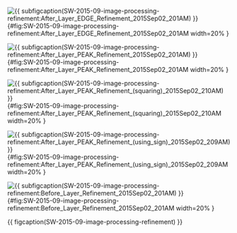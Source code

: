 <!-- MDFIGINCLUDE(SW-2015-09-image-processing-refinement) -->
<div id="fig:SW-2015-09-image-processing-refinement">


![{{ subfigcaption(SW-2015-09-image-processing-refinement:After_Layer_EDGE_Refinement_2015Sep02_201AM) }}](img/SW-2015-09-image-processing-refinement/After_Layer_EDGE_Refinement_2015Sep02_201AM.jpg){#fig:SW-2015-09-image-processing-refinement:After_Layer_EDGE_Refinement_2015Sep02_201AM width=20% }

![{{ subfigcaption(SW-2015-09-image-processing-refinement:After_Layer_PEAK_Refinement_2015Sep02_201AM) }}](img/SW-2015-09-image-processing-refinement/After_Layer_PEAK_Refinement_2015Sep02_201AM.jpg){#fig:SW-2015-09-image-processing-refinement:After_Layer_PEAK_Refinement_2015Sep02_201AM width=20% }

![{{ subfigcaption(SW-2015-09-image-processing-refinement:After_Layer_PEAK_Refinement_(squaring)_2015Sep02_210AM) }}](img/SW-2015-09-image-processing-refinement/After_Layer_PEAK_Refinement_(squaring)_2015Sep02_210AM.jpg){#fig:SW-2015-09-image-processing-refinement:After_Layer_PEAK_Refinement_(squaring)_2015Sep02_210AM width=20% }

![{{ subfigcaption(SW-2015-09-image-processing-refinement:After_Layer_PEAK_Refinement_(using_sign)_2015Sep02_209AM) }}](img/SW-2015-09-image-processing-refinement/After_Layer_PEAK_Refinement_(using_sign)_2015Sep02_209AM.jpg){#fig:SW-2015-09-image-processing-refinement:After_Layer_PEAK_Refinement_(using_sign)_2015Sep02_209AM width=20% }

![{{ subfigcaption(SW-2015-09-image-processing-refinement:Before_Layer_Refinement_2015Sep02_201AM) }}](img/SW-2015-09-image-processing-refinement/Before_Layer_Refinement_2015Sep02_201AM.jpg){#fig:SW-2015-09-image-processing-refinement:Before_Layer_Refinement_2015Sep02_201AM width=20% }

{{ figcaption(SW-2015-09-image-processing-refinement) }}
</div>
<!-- /MDFIGINCLUDE(SW-2015-09-image-processing-refinement) -->
